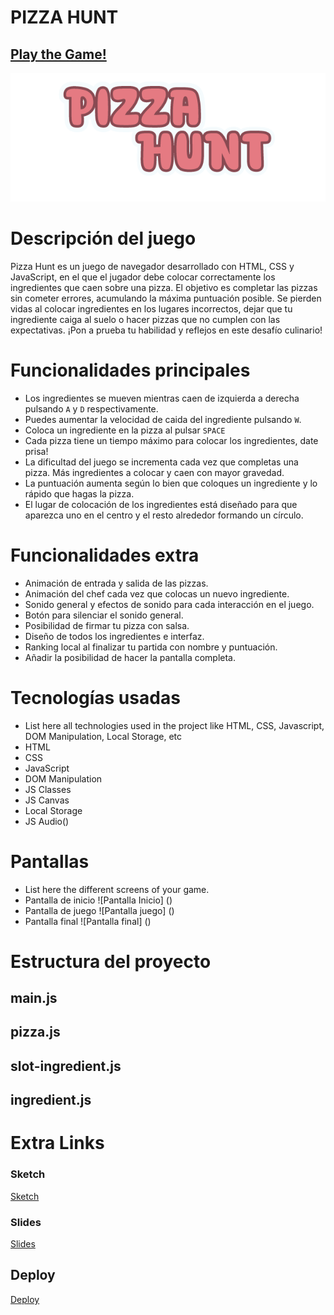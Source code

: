# PIZZA HUNT

## [Play the Game!](https://david-carballo.github.io/pizza-hunt-game/)

![Game Logo](imgs/title.png)


# Descripción del juego

Pizza Hunt es un juego de navegador desarrollado con HTML, CSS y JavaScript, en el que el jugador debe colocar correctamente los ingredientes que caen sobre una pizza. El objetivo es completar las pizzas sin cometer errores, acumulando la máxima puntuación posible. Se pierden vidas al colocar ingredientes en los lugares incorrectos, dejar que tu ingrediente caiga al suelo o hacer pizzas que no cumplen con las expectativas. ¡Pon a prueba tu habilidad y reflejos en este desafío culinario!

# Funcionalidades principales

- Los ingredientes se mueven mientras caen de izquierda a derecha pulsando `A` y `D` respectivamente.
- Puedes aumentar la velocidad de caida del ingrediente pulsando `W`.
- Coloca un ingrediente en la pizza al pulsar `SPACE`
- Cada pizza tiene un tiempo máximo para colocar los ingredientes, date prisa!
- La dificultad del juego se incrementa cada vez que completas una pizza. Más ingredientes a colocar y caen con mayor gravedad.
- La puntuación aumenta según lo bien que coloques un ingrediente y lo rápido que hagas la pizza.
- El lugar de colocación de los ingredientes está diseñado para que aparezca uno en el centro y el resto alrededor formando un círculo.

# Funcionalidades extra

- Animación de entrada y salida de las pizzas.
- Animación del chef cada vez que colocas un nuevo ingrediente.
- Sonido general y efectos de sonido para cada interacción en el juego.
- Botón para silenciar el sonido general.
- Posibilidad de firmar tu pizza con salsa.
- Diseño de todos los ingredientes e interfaz.
- Ranking local al finalizar tu partida con nombre y puntuación.
- Añadir la posibilidad de hacer la pantalla completa.

# Tecnologías usadas

- List here all technologies used in the project like HTML, CSS, Javascript, DOM Manipulation, Local Storage, etc
- HTML
- CSS
- JavaScript
- DOM Manipulation
- JS Classes
- JS Canvas
- Local Storage
- JS Audio()

# Pantallas

- List here the different screens of your game.
- Pantalla de inicio
![Pantalla Inicio] ()
- Pantalla de juego
![Pantalla juego] ()
- Pantalla final
![Pantalla final] ()

# Estructura del proyecto

## main.js


## pizza.js


## slot-ingredient.js


## ingredient.js


# Extra Links 

### Sketch
[Sketch](https://excalidraw.com/#json=tdL9epACcaTdBw-_vJRle,lhbTvQDijF3l5X6kIrDgaA)

### Slides
[Slides](www.your-slides-url-here.com)

## Deploy
[Deploy](https://david-carballo.github.io/pizza-hunt-game/)